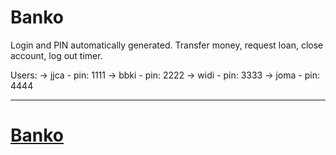 # Banko

Login and PIN automatically generated.
Transfer money, request loan, close account, log out timer.

Users:
-> jjca - pin: 1111
-> bbki - pin: 2222
-> widi - pin: 3333
-> joma - pin: 4444

---

# [Banko](https://rvmagrini.github.io/banko/)
